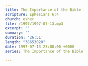 ```yaml
---
title: The Importance of the Bible
scripture: Ephesians 6:4
church: esher
file: /1997/1997-07-13.mp3
excerpt: ''
summary: ''
duration: '26:51'
length: "38653028"
date: 1997-07-13 23:00:00 +0000
series: The Importance of the Bible

---
```

